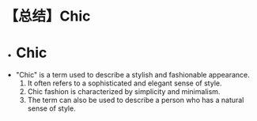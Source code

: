 # 【总结】Chic

-   # Chic
-   "Chic" is a term used to describe a stylish and fashionable appearance.
    1.  It often refers to a sophisticated and elegant sense of style.
    2.  Chic fashion is characterized by simplicity and minimalism.
    3.  The term can also be used to describe a person who has a natural sense of style.
